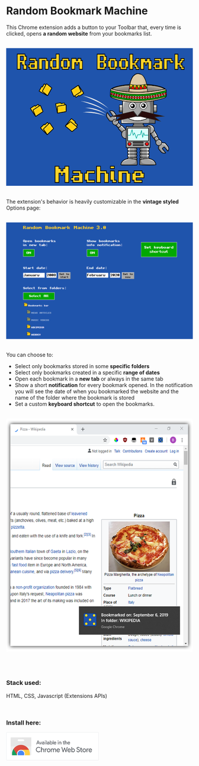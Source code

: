 # Random Bookmark Machine

This Chrome extension adds a button to your Toolbar that, every time is clicked, opens **a random website** from your bookmarks list.

<br>
<div align="center" >
  <img src="Docs/Screenshots/promo_image_large.png" alt="Random Bookmark Machine screenshot 1" width="640px">
</div>
<br>

The extension's behavior is heavily customizable in the **vintage styled** Options page:

<br>
<div align="center" >
  <img src="Docs/Screenshots/options_page_new.png" alt="Random Bookmark Machine screenshot 2" width="640px">
</div>
<br>

You can choose to:
- Select only bookmarks stored in some **specific folders**
- Select only bookmarks created in a specific **range of dates**
- Open each bookmark in a **new tab** or always in the same tab
- Show a short **notification** for every bookmark opened. In the notification you will see the date of when you bookmarked the website and the name of the folder where the bookmark is stored
- Set a custom **keyboard shortcut** to open the bookmarks.

<br>
<div align="center" >
  <img src="Docs/Screenshots/notification_RBM.png" alt="Random Bookmark Machine screenshot 3" width="640px">
</div> 
<br>

&nbsp;  

### Stack used:

HTML, CSS, Javascript (Extensions APIs)

&nbsp;
  
### Install here: 

<a href="https://chrome.google.com/webstore/detail/random-bookmark-machine/jpofhhlmbncfdodogngdidhkecjigaab"><img src="Docs/Screenshots/chrome-web-store-logo-large.png" alt="Chrome web store button" width="250px" ></a>
